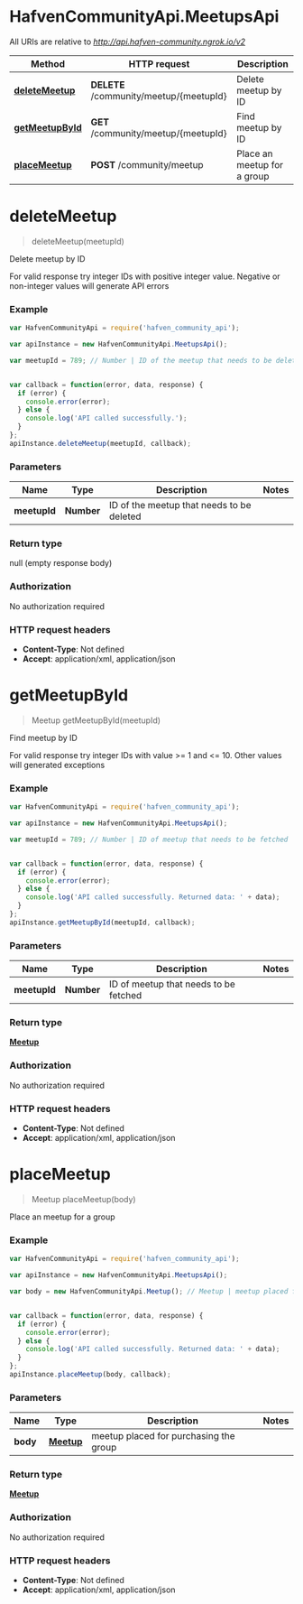 # HafvenCommunityApi.MeetupsApi

All URIs are relative to *http://api.hafven-community.ngrok.io/v2*

Method | HTTP request | Description
------------- | ------------- | -------------
[**deleteMeetup**](MeetupsApi.md#deleteMeetup) | **DELETE** /community/meetup/{meetupId} | Delete meetup by ID
[**getMeetupById**](MeetupsApi.md#getMeetupById) | **GET** /community/meetup/{meetupId} | Find meetup by ID
[**placeMeetup**](MeetupsApi.md#placeMeetup) | **POST** /community/meetup | Place an meetup for a group


<a name="deleteMeetup"></a>
# **deleteMeetup**
> deleteMeetup(meetupId)

Delete meetup by ID

For valid response try integer IDs with positive integer value. Negative or non-integer values will generate API errors

### Example
```javascript
var HafvenCommunityApi = require('hafven_community_api');

var apiInstance = new HafvenCommunityApi.MeetupsApi();

var meetupId = 789; // Number | ID of the meetup that needs to be deleted


var callback = function(error, data, response) {
  if (error) {
    console.error(error);
  } else {
    console.log('API called successfully.');
  }
};
apiInstance.deleteMeetup(meetupId, callback);
```

### Parameters

Name | Type | Description  | Notes
------------- | ------------- | ------------- | -------------
 **meetupId** | **Number**| ID of the meetup that needs to be deleted | 

### Return type

null (empty response body)

### Authorization

No authorization required

### HTTP request headers

 - **Content-Type**: Not defined
 - **Accept**: application/xml, application/json

<a name="getMeetupById"></a>
# **getMeetupById**
> Meetup getMeetupById(meetupId)

Find meetup by ID

For valid response try integer IDs with value &gt;&#x3D; 1 and &lt;&#x3D; 10. Other values will generated exceptions

### Example
```javascript
var HafvenCommunityApi = require('hafven_community_api');

var apiInstance = new HafvenCommunityApi.MeetupsApi();

var meetupId = 789; // Number | ID of meetup that needs to be fetched


var callback = function(error, data, response) {
  if (error) {
    console.error(error);
  } else {
    console.log('API called successfully. Returned data: ' + data);
  }
};
apiInstance.getMeetupById(meetupId, callback);
```

### Parameters

Name | Type | Description  | Notes
------------- | ------------- | ------------- | -------------
 **meetupId** | **Number**| ID of meetup that needs to be fetched | 

### Return type

[**Meetup**](Meetup.md)

### Authorization

No authorization required

### HTTP request headers

 - **Content-Type**: Not defined
 - **Accept**: application/xml, application/json

<a name="placeMeetup"></a>
# **placeMeetup**
> Meetup placeMeetup(body)

Place an meetup for a group



### Example
```javascript
var HafvenCommunityApi = require('hafven_community_api');

var apiInstance = new HafvenCommunityApi.MeetupsApi();

var body = new HafvenCommunityApi.Meetup(); // Meetup | meetup placed for purchasing the group


var callback = function(error, data, response) {
  if (error) {
    console.error(error);
  } else {
    console.log('API called successfully. Returned data: ' + data);
  }
};
apiInstance.placeMeetup(body, callback);
```

### Parameters

Name | Type | Description  | Notes
------------- | ------------- | ------------- | -------------
 **body** | [**Meetup**](Meetup.md)| meetup placed for purchasing the group | 

### Return type

[**Meetup**](Meetup.md)

### Authorization

No authorization required

### HTTP request headers

 - **Content-Type**: Not defined
 - **Accept**: application/xml, application/json

